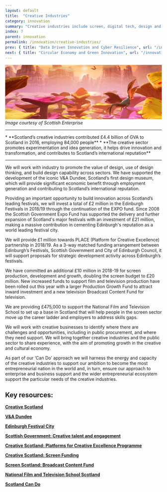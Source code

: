 ```yaml
---
layout: default
title:  "Creative Industries"
category: innovation
summary: "Creative industries include screen, digital tech, design and computer games – some of the most dynamic and vibrant sectors of our modern economy."
index: 7
parent: innovation
permalink: /innovation/creative-industries/
prev: { title: "Data Driven Innovation and Cyber Resilience", url: "/innovation/data-driven/" }
next: { title: "Circular Economy and Green Innovation", url: "/innovation/circular-economy/" }
---
```


![A video game scene of a colourful landscape](/assets/images/pageimages/innovation6.jpg)
*Image courtesy of Scottish Enterprise*

<hr>
* **Scotland’s creative industries contributed £4.4 billion of GVA to Scotland in 2016, employing 84,000 people**
* **The creative sector promotes experimentation and idea generation, it helps drive innovation and transformation, and contributes to Scotland’s international reputation**

<hr>

We will work with industry to promote the value of design, use of design thinking, and build design capability across sectors. We have supported the development of the iconic V&A Dundee, Scotland’s first design museum, which will provide significant economic benefit through employment generation and contributing to Scotland’s international reputation.

Providing an important opportunity to build innovation across Scotland’s leading festivals, we will invest a total of £2 million in the Edinburgh Festivals in 2018/19 through the continuation of the EXPO fund. Since 2008 the Scottish Government Expo Fund has supported the delivery and further expansion of Scotland's major festivals‎ with an investment of £21 million, making a massive contribution in cementing Edinburgh's reputation as a world leading festival city.

We will provide £1 million towards PLACE (Platform for Creative Excellence) partnership in 2018/19. As a 3-way matched funding arrangement between Edinburgh’s Festivals, Scottish Government and City of Edinburgh Council, it will support proposals for strategic development activity across Edinburgh’s festivals.

We have committed an additional £10 million in 2018-19 for screen production, development and growth, doubling the screen budget to £20 million. New increased funds to support film and television production have been rolled out this year with a larger Production Growth Fund to attract inward investment and a new television Broadcast Content Fund for television.

We are providing £475,000 to support the National Film and Television School to set up a base in Scotland that will help people in the screen sector move up the career ladder and employers to address skills gaps.

We will work with creative businesses to identify where there are challenges and opportunities, including in public procurement, and where they need support. We will bring together creative industries and the public sector to share experience, with the aim of promoting growth in the creative and cultural economy.

As part of our ‘Can Do’ approach we will harness the energy and capacity of the creative industries to support our ambition to become the most entrepreneurial nation in the world and, in turn, ensure our approach to enterprise and business support and the wider entrepreneurial ecosystem support the particular needs of the creative industries.


## Key resources:

**[Creative Scotland](https://www.creativescotland.com/)**

**[V&A Dundee](https://www.vam.ac.uk/dundee)**

**[Edinburgh Festival City](https://www.edinburghfestivalcity.com/)**

**[Scottish Government: Creative talent and engagement](https://beta.gov.scot/policies/arts-culture-heritage/creative-talent-and-engagement/)**

**[Creative Scotland: Platforms for Creative Excellence Programme](https://www.creativescotland.com/funding/funding-programmes/targeted-funding/platforms-for-creative-excellence)**

**[Creative Scotland: Screen Funding](https://www.creativescotland.com/funding/funding-programmes/targeted-funding/screen)**

**[Screen Scotland: Broadcast Content Fund](https://www.screen.scot/funding-and-support/screen-scotland-funding/broadcast-content-fund)**

**[National Film and Television School Scotland](https://nfts.co.uk/about-nfts-scotland)**

**[Scotland Can Do](http://www.cando.scot/)**
